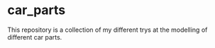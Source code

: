 # car_parts
This repository is a collection of my different trys at the modelling of different car parts.
